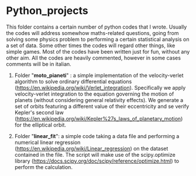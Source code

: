 # Python_projects

This folder contains a certain number of python codes that I wrote.
Usually the codes will address somewhow maths-related questions, going from solving some physics problem to performing a certain statistical analysis on a set of data. Some other times the codes will regard other things, like simple games. Most of the codes have been written just for fun, without any other aim.
All the codes are heavily commented, however in some cases comments will be in italian. 


1. Folder "**moto_pianeti**" : a simple implementation of the velocity-verlet algorithm to solve ordinary differential equations (https://en.wikipedia.org/wiki/Verlet_integration). Specifically we apply velocity-verlet integration to the equation governing the motion of planets (without considering general relativity effects). We generate a set of orbits featuring a different value of their eccentricity and se verify Kepler's second law (https://en.wikipedia.org/wiki/Kepler%27s_laws_of_planetary_motion) for the elliptical orbit.

2. Folder "**linear_fit**": a simple code taking a data file and performing a numerical linear regression (https://en.wikipedia.org/wiki/Linear_regression) on the dataset contained in the file. The script will make use of the scipy.optimize library (https://docs.scipy.org/doc/scipy/reference/optimize.html) to perform the calculation.
